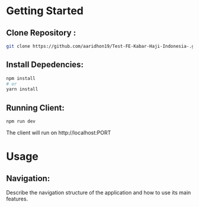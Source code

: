 # Getting Started

## Clone Repository :

```bash
git clone https://github.com/aaridhon19/Test-FE-Kabar-Haji-Indonesia-.git
```

## Install Depedencies:

```bash
npm install
# or
yarn install
```

## Running Client:

```bash
npm run dev
```
The client will run on http://localhost:PORT

# Usage

## Navigation:

Describe the navigation structure of the application and how to use its main features.
